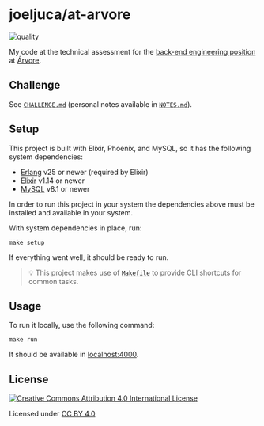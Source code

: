 # joeljuca/at-arvore

[![quality](https://github.com/joeljuca/at-arvore/actions/workflows/quality.yml/badge.svg)](https://github.com/joeljuca/at-arvore/actions/workflows/quality.yml)

My code at the technical assessment for the [back-end engineering position](https://arvore.gupy.io/jobs/5196898) at [Árvore](https://www.arvore.com.br).

## Challenge

See [`CHALLENGE.md`](CHALLENGE.md) (personal notes available in [`NOTES.md`](NOTES.md)).

## Setup

This project is built with Elixir, Phoenix, and MySQL, so it has the following system dependencies:

- [Erlang](https://www.erlang.org) v25 or newer (required by Elixir)
- [Elixir](https://elixir-lang.org) v1.14 or newer
- [MySQL](https://www.mysql.com) v8.1 or newer

In order to run this project in your system the dependencies above must be installed and available in your system.

With system dependencies in place, run:

```
make setup
```

If everything went well, it should be ready to run.

> 💡 This project makes use of [`Makefile`](makefile) to provide CLI shortcuts for common tasks.

## Usage

To run it locally, use the following command:

```
make run
```

It should be available in [localhost:4000](http://localhost:4000).

## License

[![Creative Commons Attribution 4.0 International License](https://i.creativecommons.org/l/by/4.0/80x15.png "Creative Commons Attribution 4.0 International License")](https://creativecommons.org/licenses/by/4.0/ "Creative Commons Attribution 4.0 International License")

Licensed under [CC BY 4.0](https://creativecommons.org/licenses/by/4.0/)

